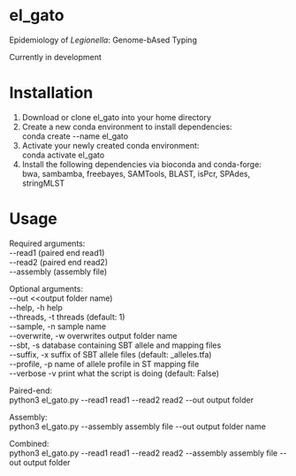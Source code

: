 # el_gato
Epidemiology of *Legionella*: Genome-bAsed Typing

Currently in development

# Installation 
  1. Download or clone el_gato into your home directory
  2. Create a new conda environment to install dependencies:  
      conda create --name el_gato
  3. Activate your newly created conda environment:  
      conda activate el_gato
  4. Install the following dependencies via bioconda and conda-forge:  
      bwa, sambamba, freebayes, SAMTools, BLAST, isPcr, SPAdes, stringMLST

# Usage

Required arguments:  
--read1 (paired end read1)  
--read2 (paired end read2)  
--assembly (assembly file)  

Optional arguments:   
--out <<output folder name)  
--help, -h help  
--threads, -t threads (default: 1)  
--sample, -n sample name  
--overwrite, -w overwrites output folder name  
--sbt, -s database containing SBT allele and mapping files  
--suffix, -x suffix of SBT allele files (default: _alleles.tfa)  
--profile, -p name of allele profile in ST mapping file  
--verbose -v print what the script is doing (default: False)  

Paired-end:  
   python3 el_gato.py --read1 read1 --read2 read2 --out output folder  

Assembly:  
   python3 el_gato.py --assembly assembly file --out output folder name  

Combined:  
   python3 el_gato.py --read1 read1 --read2 read2 --assembly assembly file --out output folder
